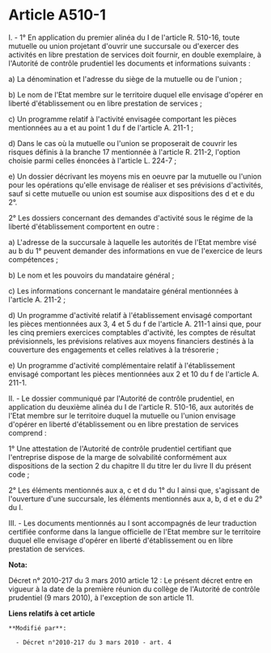 # Article A510-1

I. - 1° En application du premier alinéa du I de l'article R. 510-16, toute mutuelle ou union projetant d'ouvrir une
succursale ou d'exercer des activités en libre prestation de services doit fournir, en double exemplaire, à l'Autorité de
contrôle prudentiel les documents et informations suivants :

a) La dénomination et l'adresse du siège de la mutuelle ou de l'union ;

b) Le nom de l'Etat membre sur le territoire duquel elle envisage d'opérer en liberté d'établissement ou en libre prestation
de services ;

c) Un programme relatif à l'activité envisagée comportant les pièces mentionnées au a et au point 1 du f de l'article A.
211-1 ;

d) Dans le cas où la mutuelle ou l'union se proposerait de couvrir les risques définis à la branche 17 mentionnée à l'article
R. 211-2, l'option choisie parmi celles énoncées à l'article L. 224-7 ;

e) Un dossier décrivant les moyens mis en oeuvre par la mutuelle ou l'union pour les opérations qu'elle envisage de réaliser
et ses prévisions d'activités, sauf si cette mutuelle ou union est soumise aux dispositions des d et e du 2°.

2° Les dossiers concernant des demandes d'activité sous le régime de la liberté d'établissement comportent en outre :

a) L'adresse de la succursale à laquelle les autorités de l'Etat membre visé au b du 1° peuvent demander des informations en
vue de l'exercice de leurs compétences ;

b) Le nom et les pouvoirs du mandataire général ;

c) Les informations concernant le mandataire général mentionnées à l'article A. 211-2 ;

d) Un programme d'activité relatif à l'établissement envisagé comportant les pièces mentionnées aux 3, 4 et 5 du f de
l'article A. 211-1 ainsi que, pour les cinq premiers exercices comptables d'activité, les comptes de résultat prévisionnels,
les prévisions relatives aux moyens financiers destinés à la couverture des engagements et celles relatives à la trésorerie ;

e) Un programme d'activité complémentaire relatif à l'établissement envisagé comportant les pièces mentionnées aux 2 et 10 du
f de l'article A. 211-1.

II. - Le dossier communiqué par l'Autorité de contrôle prudentiel, en application du deuxième alinéa du I de l'article R.
510-16, aux autorités de l'Etat membre sur le territoire duquel la mutuelle ou l'union envisage d'opérer en liberté
d'établissement ou en libre prestation de services comprend :

1° Une attestation de l'Autorité de contrôle prudentiel certifiant que l'entreprise dispose de la marge de solvabilité
conformément aux dispositions de la section 2 du chapitre II du titre Ier du livre II du présent code ;

2° Les éléments mentionnés aux a, c et d du 1° du I ainsi que, s'agissant de l'ouverture d'une succursale, les éléments
mentionnés aux a, b, d et e du 2° du I.

III. - Les documents mentionnés au I sont accompagnés de leur traduction certifiée conforme dans la langue officielle de
l'Etat membre sur le territoire duquel elle envisage d'opérer en liberté d'établissement ou en libre prestation de services.

**Nota:**

Décret n° 2010-217 du 3 mars 2010 article 12 : Le présent décret entre en vigueur à la date de la première réunion du collège
de l'Autorité de contrôle prudentiel (9 mars 2010), à l'exception de son article 11.

**Liens relatifs à cet article**

	**Modifié par**:

	  - Décret n°2010-217 du 3 mars 2010 - art. 4
